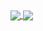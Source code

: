 <a href="https://github.com/dubritto/github-readme-stats">
  <img align="center" src="https://github-readme-stats.vercel.app/api/pin/?username=dubritto&repo=github-readme-stats" />
</a>
<a href="https://github.com/anuraghazra/convoychat">
  <img align="center" src="https://github-readme-stats.vercel.app/api/pin/?username=dubritto&repo=convoychat" />
</a>
